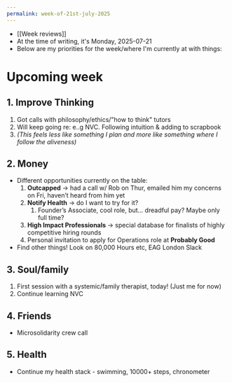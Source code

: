 ```yaml
---
permalink: week-of-21st-july-2025
---
```


- [[Week reviews]]
- At the time of writing, it's Monday, 2025-07-21
- Below are my priorities for the week/where I'm currently at with things:
# Upcoming week
## 1. Improve Thinking
1. Got calls with philosophy/ethics/"how to think" tutors
2. Will keep going re: e..g NVC. Following intuition & adding to scrapbook
3. *(This feels less like something I plan and more like something where I follow the aliveness)*
## 2. Money
- Different opportunities currently on the table:
	1. **Outcapped** → had a call w/ Rob on Thur, emailed him my concerns on Fri, haven’t heard from him yet
	2. **Notify Health** → do I want to try for it? 
		1. Founder’s Associate, cool role, but… dreadful pay? Maybe only full time?
	3. **High Impact Professionals** → special database for finalists of highly competitive hiring rounds
	4. Personal invitation to apply for Operations role at **Probably Good**
- Find other things! Look on 80,000 Hours etc, EAG London Slack
## 3. Soul/family
1. First session with a systemic/family therapist, today! (Just me for now)
2. Continue learning NVC
## 4. Friends
- Microsolidarity crew call 
## 5. Health
- Continue my health stack - swimming, 10000+ steps, chronometer